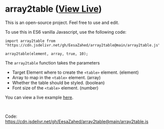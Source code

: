 # array2table ([View Live](https://eesazahed.github.io/array2table/))


This is an open-source project. Feel free to use and edit.

To use this in ES6 vanilla Javascript, use the following code:

```
import array2table from "https://cdn.jsdelivr.net/gh/EesaZahed/array2table@main/array2table.js";

array2table(element, array, true, 10);
```

The `array2table` function takes the parameters

- Target Element where to create the `<table>` element. (element)
- Array to map in the `<table>` element. (array)
- Whether the table should be styled. (boolean)
- Font size of the `<table>` element. (number)

You can view a live example [here](https://eesazahed.github.io/array2table/).

<br />

Code: https://cdn.jsdelivr.net/gh/EesaZahed/array2table@main/array2table.js
